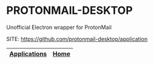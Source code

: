 # PROTONMAIL-DESKTOP
 
 Unofficial Electron wrapper for ProtonMail
 
 SITE: https://github.com/protonmail-desktop/application

 | [Applications](https://portable-linux-apps.github.io/apps.html) | [Home](https://portable-linux-apps.github.io)
 | --- | --- |
